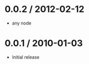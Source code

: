 
0.0.2 / 2012-02-12 
==================

  * any node

0.0.1 / 2010-01-03
==================

  * Initial release
